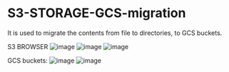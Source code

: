 # S3-STORAGE-GCS-migration

It is used to migrate the contents from file to directories, to GCS buckets.

S3 BROWSER
![image](https://github.com/user-attachments/assets/1de9aaf5-42c2-4142-bb5c-6b49b7942f39)
![image](https://github.com/user-attachments/assets/e561b24e-3af1-4734-a659-222aac98ac39)
![image](https://github.com/user-attachments/assets/6ebd2f54-bfae-4c77-972a-1d534b912449)


GCS buckets:
![image](https://github.com/user-attachments/assets/08554c42-db25-4976-b27d-472516767c66)
![image](https://github.com/user-attachments/assets/5bc0931d-972c-47d4-9fcb-e1dd27a667bb)


